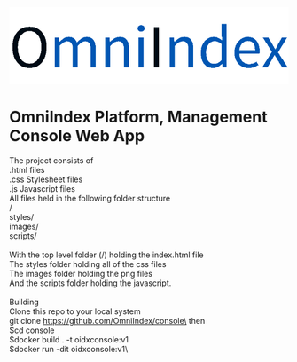 ![OmniIndex Logo](web/images/OmniIndexDark.png)
# OmniIndex Platform, Management Console Web App
The project consists of\
  .html files\
  .css Stylesheet files\
  .js Javascript files\
All files held in the following folder structure\
  /\
  styles/\
  images/\
  scripts/\
\
With the top level folder (/) holding the index.html file\
The styles folder holding all of the css files\
The images folder holding the png files\
And the scripts folder holding the javascript.\
\
Building\
Clone this repo to your local system\
    git clone https://github.com/OmniIndex/console\
then\
$cd console\
$docker build . -t oidxconsole:v1 \
$docker run -dit oidxconsole:v1\
